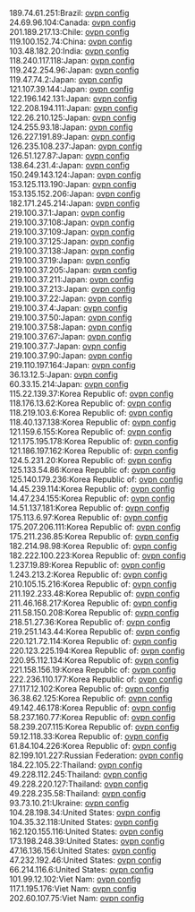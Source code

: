 189.74.61.251:Brazil: [ovpn config](vpn/189_74_61_251.ovpn)  
24.69.96.104:Canada: [ovpn config](vpn/24_69_96_104.ovpn)  
201.189.217.13:Chile: [ovpn config](vpn/201_189_217_13.ovpn)  
119.100.152.74:China: [ovpn config](vpn/119_100_152_74.ovpn)  
103.48.182.20:India: [ovpn config](vpn/103_48_182_20.ovpn)  
118.240.117.118:Japan: [ovpn config](vpn/118_240_117_118.ovpn)  
119.242.254.96:Japan: [ovpn config](vpn/119_242_254_96.ovpn)  
119.47.74.2:Japan: [ovpn config](vpn/119_47_74_2.ovpn)  
121.107.39.144:Japan: [ovpn config](vpn/121_107_39_144.ovpn)  
122.196.142.131:Japan: [ovpn config](vpn/122_196_142_131.ovpn)  
122.208.194.111:Japan: [ovpn config](vpn/122_208_194_111.ovpn)  
122.26.210.125:Japan: [ovpn config](vpn/122_26_210_125.ovpn)  
124.255.93.18:Japan: [ovpn config](vpn/124_255_93_18.ovpn)  
126.227.191.89:Japan: [ovpn config](vpn/126_227_191_89.ovpn)  
126.235.108.237:Japan: [ovpn config](vpn/126_235_108_237.ovpn)  
126.51.127.87:Japan: [ovpn config](vpn/126_51_127_87.ovpn)  
138.64.231.4:Japan: [ovpn config](vpn/138_64_231_4.ovpn)  
150.249.143.124:Japan: [ovpn config](vpn/150_249_143_124.ovpn)  
153.125.113.190:Japan: [ovpn config](vpn/153_125_113_190.ovpn)  
153.135.152.206:Japan: [ovpn config](vpn/153_135_152_206.ovpn)  
182.171.245.214:Japan: [ovpn config](vpn/182_171_245_214.ovpn)  
219.100.37.1:Japan: [ovpn config](vpn/219_100_37_1.ovpn)  
219.100.37.108:Japan: [ovpn config](vpn/219_100_37_108.ovpn)  
219.100.37.109:Japan: [ovpn config](vpn/219_100_37_109.ovpn)  
219.100.37.125:Japan: [ovpn config](vpn/219_100_37_125.ovpn)  
219.100.37.138:Japan: [ovpn config](vpn/219_100_37_138.ovpn)  
219.100.37.19:Japan: [ovpn config](vpn/219_100_37_19.ovpn)  
219.100.37.205:Japan: [ovpn config](vpn/219_100_37_205.ovpn)  
219.100.37.211:Japan: [ovpn config](vpn/219_100_37_211.ovpn)  
219.100.37.213:Japan: [ovpn config](vpn/219_100_37_213.ovpn)  
219.100.37.22:Japan: [ovpn config](vpn/219_100_37_22.ovpn)  
219.100.37.4:Japan: [ovpn config](vpn/219_100_37_4.ovpn)  
219.100.37.50:Japan: [ovpn config](vpn/219_100_37_50.ovpn)  
219.100.37.58:Japan: [ovpn config](vpn/219_100_37_58.ovpn)  
219.100.37.67:Japan: [ovpn config](vpn/219_100_37_67.ovpn)  
219.100.37.7:Japan: [ovpn config](vpn/219_100_37_7.ovpn)  
219.100.37.90:Japan: [ovpn config](vpn/219_100_37_90.ovpn)  
219.110.197.164:Japan: [ovpn config](vpn/219_110_197_164.ovpn)  
36.13.12.5:Japan: [ovpn config](vpn/36_13_12_5.ovpn)  
60.33.15.214:Japan: [ovpn config](vpn/60_33_15_214.ovpn)  
115.22.139.37:Korea Republic of: [ovpn config](vpn/115_22_139_37.ovpn)  
118.176.13.62:Korea Republic of: [ovpn config](vpn/118_176_13_62.ovpn)  
118.219.103.6:Korea Republic of: [ovpn config](vpn/118_219_103_6.ovpn)  
118.40.137.138:Korea Republic of: [ovpn config](vpn/118_40_137_138.ovpn)  
121.159.6.155:Korea Republic of: [ovpn config](vpn/121_159_6_155.ovpn)  
121.175.195.178:Korea Republic of: [ovpn config](vpn/121_175_195_178.ovpn)  
121.186.197.162:Korea Republic of: [ovpn config](vpn/121_186_197_162.ovpn)  
124.5.231.20:Korea Republic of: [ovpn config](vpn/124_5_231_20.ovpn)  
125.133.54.86:Korea Republic of: [ovpn config](vpn/125_133_54_86.ovpn)  
125.140.179.236:Korea Republic of: [ovpn config](vpn/125_140_179_236.ovpn)  
14.45.239.114:Korea Republic of: [ovpn config](vpn/14_45_239_114.ovpn)  
14.47.234.155:Korea Republic of: [ovpn config](vpn/14_47_234_155.ovpn)  
14.51.137.181:Korea Republic of: [ovpn config](vpn/14_51_137_181.ovpn)  
175.113.6.97:Korea Republic of: [ovpn config](vpn/175_113_6_97.ovpn)  
175.207.206.111:Korea Republic of: [ovpn config](vpn/175_207_206_111.ovpn)  
175.211.236.85:Korea Republic of: [ovpn config](vpn/175_211_236_85.ovpn)  
182.214.98.98:Korea Republic of: [ovpn config](vpn/182_214_98_98.ovpn)  
182.222.100.223:Korea Republic of: [ovpn config](vpn/182_222_100_223.ovpn)  
1.237.19.89:Korea Republic of: [ovpn config](vpn/1_237_19_89.ovpn)  
1.243.213.2:Korea Republic of: [ovpn config](vpn/1_243_213_2.ovpn)  
210.105.15.216:Korea Republic of: [ovpn config](vpn/210_105_15_216.ovpn)  
211.192.233.48:Korea Republic of: [ovpn config](vpn/211_192_233_48.ovpn)  
211.46.168.217:Korea Republic of: [ovpn config](vpn/211_46_168_217.ovpn)  
211.58.150.208:Korea Republic of: [ovpn config](vpn/211_58_150_208.ovpn)  
218.51.27.36:Korea Republic of: [ovpn config](vpn/218_51_27_36.ovpn)  
219.251.143.44:Korea Republic of: [ovpn config](vpn/219_251_143_44.ovpn)  
220.121.72.114:Korea Republic of: [ovpn config](vpn/220_121_72_114.ovpn)  
220.123.225.194:Korea Republic of: [ovpn config](vpn/220_123_225_194.ovpn)  
220.95.112.134:Korea Republic of: [ovpn config](vpn/220_95_112_134.ovpn)  
221.158.156.19:Korea Republic of: [ovpn config](vpn/221_158_156_19.ovpn)  
222.236.110.177:Korea Republic of: [ovpn config](vpn/222_236_110_177.ovpn)  
27.117.12.102:Korea Republic of: [ovpn config](vpn/27_117_12_102.ovpn)  
36.38.62.125:Korea Republic of: [ovpn config](vpn/36_38_62_125.ovpn)  
49.142.46.178:Korea Republic of: [ovpn config](vpn/49_142_46_178.ovpn)  
58.237.160.77:Korea Republic of: [ovpn config](vpn/58_237_160_77.ovpn)  
58.239.207.115:Korea Republic of: [ovpn config](vpn/58_239_207_115.ovpn)  
59.12.118.33:Korea Republic of: [ovpn config](vpn/59_12_118_33.ovpn)  
61.84.104.226:Korea Republic of: [ovpn config](vpn/61_84_104_226.ovpn)  
82.199.101.227:Russian Federation: [ovpn config](vpn/82_199_101_227.ovpn)  
184.22.105.22:Thailand: [ovpn config](vpn/184_22_105_22.ovpn)  
49.228.112.245:Thailand: [ovpn config](vpn/49_228_112_245.ovpn)  
49.228.220.127:Thailand: [ovpn config](vpn/49_228_220_127.ovpn)  
49.228.235.58:Thailand: [ovpn config](vpn/49_228_235_58.ovpn)  
93.73.10.21:Ukraine: [ovpn config](vpn/93_73_10_21.ovpn)  
104.28.198.34:United States: [ovpn config](vpn/104_28_198_34.ovpn)  
104.35.32.118:United States: [ovpn config](vpn/104_35_32_118.ovpn)  
162.120.155.116:United States: [ovpn config](vpn/162_120_155_116.ovpn)  
173.198.248.39:United States: [ovpn config](vpn/173_198_248_39.ovpn)  
47.16.136.156:United States: [ovpn config](vpn/47_16_136_156.ovpn)  
47.232.192.46:United States: [ovpn config](vpn/47_232_192_46.ovpn)  
66.214.116.6:United States: [ovpn config](vpn/66_214_116_6.ovpn)  
101.99.12.102:Viet Nam: [ovpn config](vpn/101_99_12_102.ovpn)  
117.1.195.176:Viet Nam: [ovpn config](vpn/117_1_195_176.ovpn)  
202.60.107.75:Viet Nam: [ovpn config](vpn/202_60_107_75.ovpn)  
